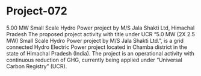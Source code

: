 # Project-072
5.00 MW Small Scale Hydro Power project by M/S Jala Shakti Ltd, Himachal Pradesh
The proposed project activity with title under UCR “5.0 MW (2X 2.5 MW) Small Scale Hydro Power project by M/S Jala Shakti Ltd.”, is a grid connected Hydro Electric Power project located in Chamba district in the state of Himachal Pradesh (India). The project is an operational activity with continuous reduction of GHG, currently being applied under “Universal Carbon Registry” (UCR).
